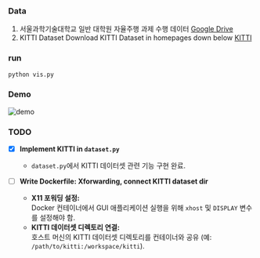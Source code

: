 ### Data 

1. 서울과학기술대학교 일반 대학원 자율주행 과제 수행 데이터 
[Google Drive](https://drive.google.com/file/d/1U2GsexF012DQ8k0Qee14fKBxwtdIBnzn/view?usp=sharing)
2. KITTI Dataset 
Download KITTI Dataset in homepages down below
[KITTI](https://www.cvlibs.net/datasets/kitti/)

### run
```bash 
python vis.py 
```

### Demo 
![demo](asset/demo.gif)


### TODO

- [x] **Implement KITTI in `dataset.py`**  
  - `dataset.py`에서 KITTI 데이터셋 관련 기능 구현 완료.

- [ ] **Write Dockerfile: Xforwarding, connect KITTI dataset dir**  
  - **X11 포워딩 설정:**  
    Docker 컨테이너에서 GUI 애플리케이션 실행을 위해 `xhost` 및 `DISPLAY` 변수를 설정해야 함.
  - **KITTI 데이터셋 디렉토리 연결:**  
    호스트 머신의 KITTI 데이터셋 디렉토리를 컨테이너와 공유 (예: `/path/to/kitti:/workspace/kitti`).
